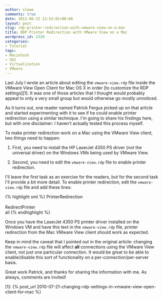 ```yaml
---
author: slowe
comments: true
date: 2011-06-22 12:53:01+00:00
layout: post
slug: rdp-printer-redirection-with-vmware-view-on-a-mac
title: RDP Printer Redirection with VMware View on a Mac
wordpress_id: 2320
categories:
- Tutorial
tags:
- Macintosh
- VDI
- Virtualization
- VMware
---
```


Last July I wrote an article about editing the `vmware-view.rdp` file inside the VMware View Open Client for Mac OS X in order [to customize the RDP settings][1]. It was one of those articles that I thought would probably appeal to only a very small group but would otherwise go mostly unnoticed.

As it turns out, one reader named Patrick Fergus picked up on that article and started experimenting with it to see if he could enable printer redirection using a similar technique. I'm going to share his findings here, but with one disclaimer: I haven't actually tested this process myself.

To make printer redirection work on a Mac using the VMware View client, two things need to happen:

1. First, you need to install the HP LaserJet 4350 PS driver (not the universal driver) on the Windows VMs being used by VMware View.

2. Second, you need to edit the `vmware-view.rdp` file to enable printer redirection.

I'll leave the first task as an exercise for the readers, but for the second task I'll provide a bit more detail. To enable printer redirection, edit the `vmware-view.rdp` file and add these lines:

{% highlight xml %}
<key>PrinterRedirection</key>  
<true/>  
<key>RedirectPrinter</key>  
<string>all</string>
{% endhighlight %}

Once you have the LaserJet 4350 PS printer driver installed on the Windows VM and have this text in the `vmware-view.rdp` file, printer redirection from the Mac VMware View client should work as expected.

Keep in mind the caveat that I pointed out in the original article: changing the `vmware-view.rdp` file will affect **all** connections using the VMware View client, not just one particular connection. It would be great to be able to enable/disable this sort of functionality on a per-connection/per-server basis.

Great work Patrick, and thanks for sharing the information with me. As always, comments are invited!

[1]: {% post_url 2010-07-21-changing-rdp-settings-in-vmware-view-open-client-for-mac %}
